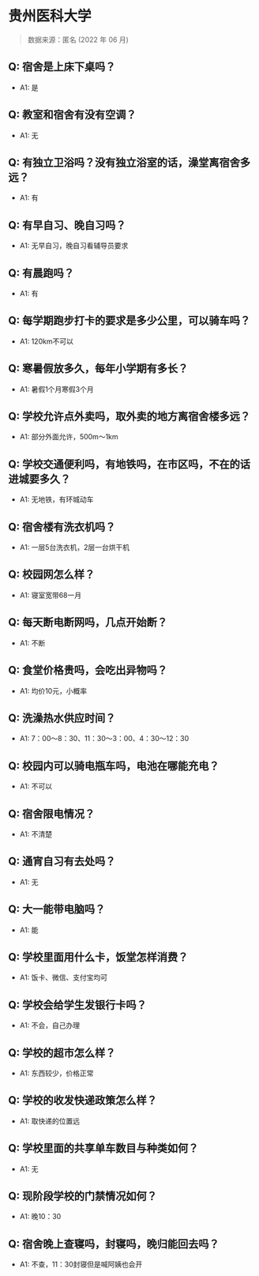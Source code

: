 # 贵州医科大学

> 数据来源：匿名 (2022 年 06 月)

## Q: 宿舍是上床下桌吗？

- A1: 是

## Q: 教室和宿舍有没有空调？

- A1: 无

## Q: 有独立卫浴吗？没有独立浴室的话，澡堂离宿舍多远？

- A1: 有

## Q: 有早自习、晚自习吗？

- A1: 无早自习，晚自习看辅导员要求

## Q: 有晨跑吗？

- A1: 有

## Q: 每学期跑步打卡的要求是多少公里，可以骑车吗？

- A1: 120km不可以

## Q: 寒暑假放多久，每年小学期有多长？

- A1: 暑假1个月寒假3个月

## Q: 学校允许点外卖吗，取外卖的地方离宿舍楼多远？

- A1: 部分外面允许，500m～1km

## Q: 学校交通便利吗，有地铁吗，在市区吗，不在的话进城要多久？

- A1: 无地铁，有环城动车

## Q: 宿舍楼有洗衣机吗？

- A1: 一层5台洗衣机，2层一台烘干机

## Q: 校园网怎么样？

- A1: 寝室宽带68一月

## Q: 每天断电断网吗，几点开始断？

- A1: 不断

## Q: 食堂价格贵吗，会吃出异物吗？

- A1: 均价10元，小概率

## Q: 洗澡热水供应时间？

- A1: 7：00～8：30、11：30～3：00、4：30～12：30

## Q: 校园内可以骑电瓶车吗，电池在哪能充电？

- A1: 不可以

## Q: 宿舍限电情况？

- A1: 不清楚

## Q: 通宵自习有去处吗？

- A1: 无

## Q: 大一能带电脑吗？

- A1: 能

## Q: 学校里面用什么卡，饭堂怎样消费？

- A1: 饭卡、微信、支付宝均可

## Q: 学校会给学生发银行卡吗？

- A1: 不会，自己办理

## Q: 学校的超市怎么样？

- A1: 东西较少，价格正常

## Q: 学校的收发快递政策怎么样？

- A1: 取快递的位置远

## Q: 学校里面的共享单车数目与种类如何？

- A1: 无

## Q: 现阶段学校的门禁情况如何？

- A1: 晚10：30

## Q: 宿舍晚上查寝吗，封寝吗，晚归能回去吗？

- A1: 不查，11：30封寝但是喊阿姨也会开

